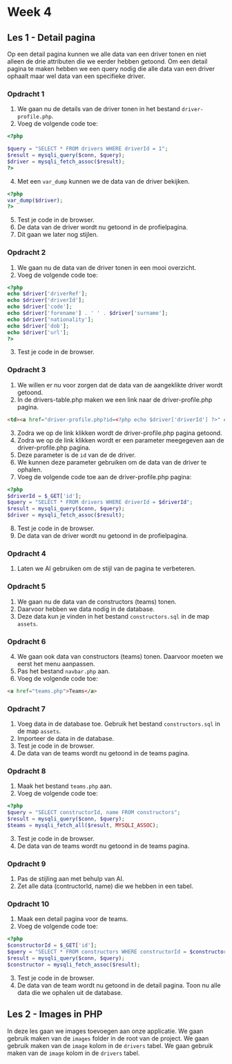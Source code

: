 # Week 4

## Les 1 - Detail pagina

Op een detail pagina kunnen we alle data van een driver tonen en niet alleen de drie attributen die we eerder hebben getoond.
Om een detail pagina te maken hebben we een query nodig die alle data van een driver ophaalt maar wel data van een specifieke driver.

### Opdracht 1
1. We gaan nu de details van de driver tonen in het bestand `driver-profile.php`.
2. Voeg de volgende code toe:
```php
<?php

$query = "SELECT * FROM drivers WHERE driverId = 1";
$result = mysqli_query($conn, $query);
$driver = mysqli_fetch_assoc($result);
?>
```
4. Met een `var_dump` kunnen we de data van de driver bekijken.
```php
<?php
var_dump($driver);
?>
```
5. Test je code in de browser.
6. De data van de driver wordt nu getoond in de profielpagina.
7. Dit gaan we later nog stijlen.

### Opdracht 2
1. We gaan nu de data van de driver tonen in een mooi overzicht.
2. Voeg de volgende code toe:
```php
<?php
echo $driver['driverRef'];
echo $driver['driverId'];
echo $driver['code'];
echo $driver['forename'] . ' ' . $driver['surname'];
echo $driver['nationality'];
echo $driver['dob'];
echo $driver['url'];
?>
```
3. Test je code in de browser.

### Opdracht 3
1. We willen er nu voor zorgen dat de data van de aangeklikte driver wordt getoond.
2. In de drivers-table.php maken we een link naar de driver-profile.php pagina.
```html
<td><a href="driver-profile.php?id=<?php echo $driver['driverId'] ?>" class="text-blue-500 hover:underline">View Profile</a></td>
```

3. Zodra we op de link klikken wordt de driver-profile.php pagina getoond.
4. Zodra we op de link klikken wordt er een parameter meegegeven aan de driver-profile.php pagina.
5. Deze parameter is de `id` van de de driver.
6. We kunnen deze parameter gebruiken om de data van de driver te ophalen.
7. Voeg de volgende code toe aan de driver-profile.php pagina:
```php
<?php
$driverId = $_GET['id'];
$query = "SELECT * FROM drivers WHERE driverId = $driverId";
$result = mysqli_query($conn, $query);
$driver = mysqli_fetch_assoc($result);
```

8. Test je code in de browser.
9. De data van de driver wordt nu getoond in de profielpagina.


### Opdracht 4
1. Laten we AI gebruiken om de stijl van de pagina te verbeteren.


### Opdracht 5

1. We gaan nu de data van de constructors (teams) tonen.
2. Daarvoor hebben we data nodig in de database.
3. Deze data kun je vinden in het bestand `constructors.sql` in de map `assets`.

### Opdracht 6

4. We gaan ook data van constructors (teams) tonen. Daarvoor moeten we eerst het menu aanpassen.
5. Pas het bestand `navbar.php` aan.
6. Voeg de volgende code toe:
```html
<a href="teams.php">Teams</a>
```

### Opdracht 7

1. Voeg data in de database toe. Gebruik het bestand `constructors.sql` in de map `assets`.
2. Importeer de data in de database.
3. Test je code in de browser.
4. De data van de teams wordt nu getoond in de teams pagina.

### Opdracht 8

1. Maak het bestand `teams.php` aan.
2. Voeg de volgende code toe:
```php
<?php
$query = "SELECT constructorId, name FROM constructors";
$result = mysqli_query($conn, $query);
$teams = mysqli_fetch_all($result, MYSQLI_ASSOC);
```
3. Test je code in de browser.
4. De data van de teams wordt nu getoond in de teams pagina.

### Opdracht 9
1. Pas de stijling aan met behulp van AI.
2. Zet alle data (contructorId, name) die we hebben in een tabel.

### Opdracht 10
1. Maak een detail pagina voor de teams.
2. Voeg de volgende code toe:
```php
<?php
$constructorId = $_GET['id'];
$query = "SELECT * FROM constructors WHERE constructorId = $constructorId";
$result = mysqli_query($conn, $query);
$constructor = mysqli_fetch_assoc($result);
```
3. Test je code in de browser.
4. De data van de team wordt nu getoond in de detail pagina. Toon nu alle data die we ophalen uit de database.



## Les 2 - Images in PHP

In deze les gaan we images toevoegen aan onze applicatie.
We gaan gebruik maken van de `images` folder in de root van de project.
We gaan gebruik maken van de `image` kolom in de `drivers` tabel.
We gaan gebruik maken van de `image` kolom in de `drivers` tabel.



